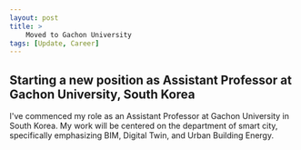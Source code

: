 ```yaml
---
layout: post
title: >
    Moved to Gachon University
tags: [Update, Career]
---
```


## Starting a new position as Assistant Professor at Gachon University, South Korea

I've commenced my role as an Assistant Professor at Gachon University in South Korea. My work will be centered on the department of smart city, specifically emphasizing BIM, Digital Twin, and Urban Building Energy.
